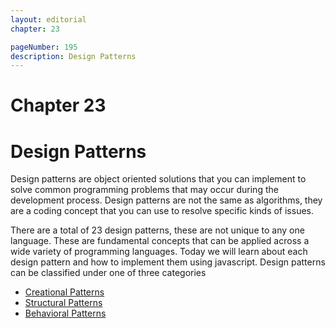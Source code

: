 ```yaml
---
layout: editorial
chapter: 23

pageNumber: 195
description: Design Patterns
---
```

# Chapter 23
# Design Patterns 

Design patterns are object oriented solutions that you can  implement to solve common programming problems that may occur during the development process. Design patterns are not the same as algorithms, they are a coding concept that you can use to resolve specific kinds of issues. 

There are a total of 23 design patterns, these are not unique to any one language. These are fundamental concepts that can be applied across a wide variety of programming languages. Today we will learn about each design pattern and how to implement them using javascript.  Design patterns can be classified under one of three categories 


* [Creational Patterns](./creational-patterns.md)
* [Structural Patterns](./structural-patterns.md)
* [Behavioral Patterns](./behavioral-patterns.md)


